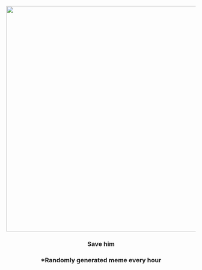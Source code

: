 <p align="center">
        <img src="https://i.redd.it/79xp5ygi83091.jpg" width="600" height="600">
        </p>
        <h3 align="center">Save him</h3>
        <h3 align="center">*Randomly generated meme every hour</h3>
    